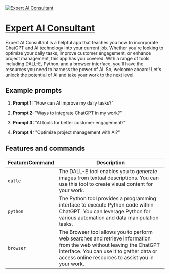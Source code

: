 [![Expert AI Consultant](https://files.oaiusercontent.com/file-NRxjYws5fAE711VqzJHNEFdn?se=2123-10-16T10%3A53%3A34Z&sp=r&sv=2021-08-06&sr=b&rscc=max-age%3D31536000%2C%20immutable&rscd=attachment%3B%20filename%3Da6639b5a-f541-4079-8e3f-957bcc67faa6.png&sig=5depM1KVnnHfp9SgB89WnhKodwbGiMSdfWArQYoOgfQ%3D)](https://chat.openai.com/g/g-pphsHvpFG-expert-ai-consultant)

# [Expert AI Consultant](https://chat.openai.com/g/g-pphsHvpFG-expert-ai-consultant)

Expert AI Consultant is a helpful app that teaches you how to incorporate ChatGPT and AI technology into your current job. Whether you're looking to optimize your daily tasks, improve customer engagement, or enhance project management, this app has you covered. With a range of tools including DALL-E, Python, and a browser interface, you'll have the resources you need to harness the power of AI. So, welcome aboard! Let's unlock the potential of AI and take your work to the next level.

## Example prompts

1. **Prompt 1:** "How can AI improve my daily tasks?"

2. **Prompt 2:** "Ways to integrate ChatGPT in my work?"

3. **Prompt 3:** "AI tools for better customer engagement?"

4. **Prompt 4:** "Optimize project management with AI?"


## Features and commands

| Feature/Command | Description |
| --- | --- |
| `dalle` | The DALL-E tool enables you to generate images from textual descriptions. You can use this tool to create visual content for your work. |
| `python` | The Python tool provides a programming interface to execute Python code within ChatGPT. You can leverage Python for various automation and data manipulation tasks. |
| `browser` | The Browser tool allows you to perform web searches and retrieve information from the web without leaving the ChatGPT interface. You can use it to gather data or access online resources to assist you in your work. |